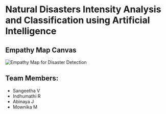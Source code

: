 # Natural Disasters Intensity Analysis and Classification using Artificial Intelligence

## Empathy Map Canvas
![Empathy Map for Disaster Detection](https://user-images.githubusercontent.com/89663688/189498122-6107dcd4-7751-42ae-821e-b5c624402c91.png)



## Team Members:

- Sangeetha V
- Indhumathi R
- Abinaya  J
- Mownika M
